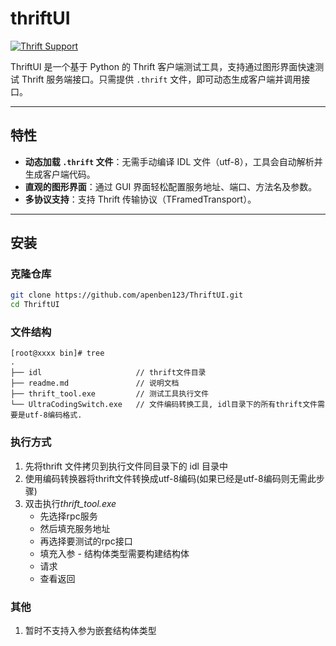 # thriftUI

[![Thrift Support](https://img.shields.io/badge/thrift-supported-green)](https://thrift.apache.org/)

ThriftUI 是一个基于 Python 的 Thrift 客户端测试工具，支持通过图形界面快速测试 Thrift 服务端接口。只需提供 `.thrift` 文件，即可动态生成客户端并调用接口。

---

## 特性

- **动态加载 `.thrift` 文件**：无需手动编译 IDL 文件（utf-8），工具会自动解析并生成客户端代码。
- **直观的图形界面**：通过 GUI 界面轻松配置服务地址、端口、方法名及参数。
- **多协议支持**：支持 Thrift 传输协议（TFramedTransport）。
---

## 安装

### 克隆仓库
```bash
git clone https://github.com/apenben123/ThriftUI.git
cd ThriftUI
```

### 文件结构

```shell
[root@xxxx bin]# tree
.
├── idl                     // thrift文件目录
├── readme.md               // 说明文档
├── thrift_tool.exe         // 测试工具执行文件
└── UltraCodingSwitch.exe   // 文件编码转换工具, idl目录下的所有thrift文件需要是utf-8编码格式.
```

### 执行方式
1. 先将thrift 文件拷贝到执行文件同目录下的 idl 目录中
2. 使用编码转换器将thrift文件转换成utf-8编码(如果已经是utf-8编码则无需此步骤)
3. 双击执行*thrift_tool.exe*
   - 先选择rpc服务
   - 然后填充服务地址
   - 再选择要测试的rpc接口
   - 填充入参 - 结构体类型需要构建结构体
   - 请求
   - 查看返回

### 其他
1. 暂时不支持入参为嵌套结构体类型
